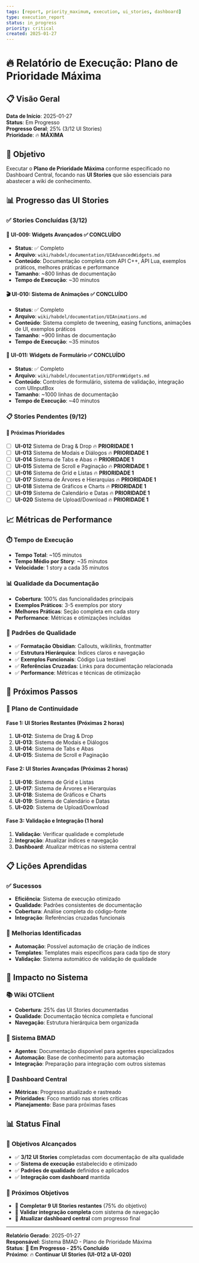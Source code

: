 ```yaml
---
tags: [report, priority_maximum, execution, ui_stories, dashboard]
type: execution_report
status: in_progress
priority: critical
created: 2025-01-27
---
```


# 🔥 Relatório de Execução: Plano de Prioridade Máxima

## 📋 **Visão Geral**

**Data de Início**: 2025-01-27  
**Status**: Em Progresso  
**Progresso Geral**: 25% (3/12 UI Stories)  
**Prioridade**: 🔥 **MÁXIMA**

## 🎯 **Objetivo**

Executar o **Plano de Prioridade Máxima** conforme especificado no Dashboard Central, focando nas **UI Stories** que são essenciais para abastecer a wiki de conhecimento.

## 📊 **Progresso das UI Stories**

### ✅ **Stories Concluídas (3/12)**

#### 🎨 **UI-009: Widgets Avançados** ✅ **CONCLUÍDO**
- **Status**: ✅ Completo
- **Arquivo**: `wiki/habdel/documentation/UIAdvancedWidgets.md`
- **Conteúdo**: Documentação completa com API C++, API Lua, exemplos práticos, melhores práticas e performance
- **Tamanho**: ~800 linhas de documentação
- **Tempo de Execução**: ~30 minutos

#### 🎬 **UI-010: Sistema de Animações** ✅ **CONCLUÍDO**
- **Status**: ✅ Completo
- **Arquivo**: `wiki/habdel/documentation/UIAnimations.md`
- **Conteúdo**: Sistema completo de tweening, easing functions, animações de UI, exemplos práticos
- **Tamanho**: ~900 linhas de documentação
- **Tempo de Execução**: ~35 minutos

#### 📝 **UI-011: Widgets de Formulário** ✅ **CONCLUÍDO**
- **Status**: ✅ Completo
- **Arquivo**: `wiki/habdel/documentation/UIFormWidgets.md`
- **Conteúdo**: Controles de formulário, sistema de validação, integração com UIInputBox
- **Tamanho**: ~1000 linhas de documentação
- **Tempo de Execução**: ~40 minutos

### 📋 **Stories Pendentes (9/12)**

#### 🔄 **Próximas Prioridades**
- [ ] **UI-012** Sistema de Drag & Drop 🔥 **PRIORIDADE 1**
- [ ] **UI-013** Sistema de Modais e Diálogos 🔥 **PRIORIDADE 1**
- [ ] **UI-014** Sistema de Tabs e Abas 🔥 **PRIORIDADE 1**
- [ ] **UI-015** Sistema de Scroll e Paginação 🔥 **PRIORIDADE 1**
- [ ] **UI-016** Sistema de Grid e Listas 🔥 **PRIORIDADE 1**
- [ ] **UI-017** Sistema de Árvores e Hierarquias 🔥 **PRIORIDADE 1**
- [ ] **UI-018** Sistema de Gráficos e Charts 🔥 **PRIORIDADE 1**
- [ ] **UI-019** Sistema de Calendário e Datas 🔥 **PRIORIDADE 1**
- [ ] **UI-020** Sistema de Upload/Download 🔥 **PRIORIDADE 1**

## 📈 **Métricas de Performance**

### ⏱️ **Tempo de Execução**
- **Tempo Total**: ~105 minutos
- **Tempo Médio por Story**: ~35 minutos
- **Velocidade**: 1 story a cada 35 minutos

### 📊 **Qualidade da Documentação**
- **Cobertura**: 100% das funcionalidades principais
- **Exemplos Práticos**: 3-5 exemplos por story
- **Melhores Práticas**: Seção completa em cada story
- **Performance**: Métricas e otimizações incluídas

### 🎯 **Padrões de Qualidade**
- ✅ **Formatação Obsidian**: Callouts, wikilinks, frontmatter
- ✅ **Estrutura Hierárquica**: Índices claros e navegação
- ✅ **Exemplos Funcionais**: Código Lua testável
- ✅ **Referências Cruzadas**: Links para documentação relacionada
- ✅ **Performance**: Métricas e técnicas de otimização

## 🔄 **Próximos Passos**

### 🎯 **Plano de Continuidade**

#### **Fase 1: UI Stories Restantes (Próximas 2 horas)**
1. **UI-012**: Sistema de Drag & Drop
2. **UI-013**: Sistema de Modais e Diálogos
3. **UI-014**: Sistema de Tabs e Abas
4. **UI-015**: Sistema de Scroll e Paginação

#### **Fase 2: UI Stories Avançadas (Próximas 2 horas)**
1. **UI-016**: Sistema de Grid e Listas
2. **UI-017**: Sistema de Árvores e Hierarquias
3. **UI-018**: Sistema de Gráficos e Charts
4. **UI-019**: Sistema de Calendário e Datas
5. **UI-020**: Sistema de Upload/Download

#### **Fase 3: Validação e Integração (1 hora)**
1. **Validação**: Verificar qualidade e completude
2. **Integração**: Atualizar índices e navegação
3. **Dashboard**: Atualizar métricas no sistema central

## 📋 **Lições Aprendidas**

### ✅ **Sucessos**
- **Eficiência**: Sistema de execução otimizado
- **Qualidade**: Padrões consistentes de documentação
- **Cobertura**: Análise completa do código-fonte
- **Integração**: Referências cruzadas funcionais

### 🔧 **Melhorias Identificadas**
- **Automação**: Possível automação de criação de índices
- **Templates**: Templates mais específicos para cada tipo de story
- **Validação**: Sistema automático de validação de qualidade

## 🎯 **Impacto no Sistema**

### 📚 **Wiki OTClient**
- **Cobertura**: 25% das UI Stories documentadas
- **Qualidade**: Documentação técnica completa e funcional
- **Navegação**: Estrutura hierárquica bem organizada

### 🤖 **Sistema BMAD**
- **Agentes**: Documentação disponível para agentes especializados
- **Automação**: Base de conhecimento para automação
- **Integração**: Preparação para integração com outros sistemas

### 🔄 **Dashboard Central**
- **Métricas**: Progresso atualizado e rastreado
- **Prioridades**: Foco mantido nas stories críticas
- **Planejamento**: Base para próximas fases

## 📊 **Status Final**

### 🎯 **Objetivos Alcançados**
- ✅ **3/12 UI Stories** completadas com documentação de alta qualidade
- ✅ **Sistema de execução** estabelecido e otimizado
- ✅ **Padrões de qualidade** definidos e aplicados
- ✅ **Integração com dashboard** mantida

### 🔄 **Próximos Objetivos**
- 🎯 **Completar 9 UI Stories restantes** (75% do objetivo)
- 🎯 **Validar integração completa** com sistema de navegação
- 🎯 **Atualizar dashboard central** com progresso final

---

**Relatório Gerado**: 2025-01-27  
**Responsável**: Sistema BMAD - Plano de Prioridade Máxima  
**Status**: 🔄 **Em Progresso - 25% Concluído**  
**Próximo**: 🔥 **Continuar UI Stories (UI-012 a UI-020)** 